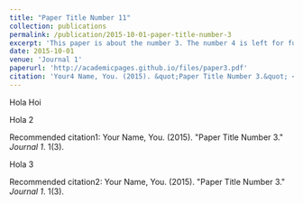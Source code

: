 ```yaml
---
title: "Paper Title Number 11"
collection: publications
permalink: /publication/2015-10-01-paper-title-number-3
excerpt: 'This paper is about the number 3. The number 4 is left for future work. [Download paper here](http://academicpages.github.io/files/paper3.pdf)'
date: 2015-10-01
venue: 'Journal 1'
paperurl: 'http://academicpages.github.io/files/paper3.pdf'
citation: 'Your4 Name, You. (2015). &quot;Paper Title Number 3.&quot; <i>Journal 1</i>. 1(3).'
---
```

Hola Hoi



Hola 2<p>Recommended citation1: Your Name, You. (2015). "Paper Title Number 3." <i>Journal 1</i>. 1(3).</p>
Hola 3<p>Recommended citation2: Your Name, You. (2015). "Paper Title Number 3." <i>Journal 1</i>. 1(3).</p>
